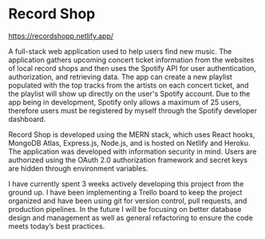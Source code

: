 # Record Shop

https://recordshopp.netlify.app/

A full-stack web application used to help users find new music. The application gathers upcoming concert ticket information from the websites of local record shops and then uses the Spotify API for user authentication, authorization, and retrieving data. The app can create a new playlist populated with the top tracks from the artists on each concert ticket, and the playlist will show up directly on the user's Spotify account. Due to the app being in development, Spotify only allows a maximum of 25 users, therefore users must be registered by myself through the Spotify developer dashboard.

Record Shop is developed using the MERN stack, which uses React hooks, MongoDB Atlas, Express.js, Node.js, and is hosted on Netlify and Heroku. The application was developed with information security in mind. Users are authorized using the OAuth 2.0 authorization framework and secret keys are hidden through environment variables.

I have currently spent 3 weeks actively developing this project from the ground up. I have been implementing a Trello board to keep the project organized and have been using git for version control, pull requests, and production pipelines. In the future I will be focusing on better database design and management as well as general refactoring to ensure the code meets today’s best practices.




